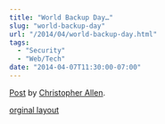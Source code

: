 ```yaml
---
title: "World Backup Day…"
slug: "world-backup-day"
url: "/2014/04/world-backup-day.html"
tags:
  - "Security"
  - "Web/Tech"
date: "2014-04-07T11:30:00-07:00"
---
```

<div id="fb-root"></div> <script id="facebook-jssdk" src="//connect.facebook.net/en_US/all.js#xfbml=1"></script>
<div class="fb-post" data-href="https://www.facebook.com/ChristopherRayAllen/posts/10152336490525540" data-width="600"><div class="fb-xfbml-parse-ignore"><a href="https://www.facebook.com/ChristopherRayAllen/posts/10152336490525540">Post</a> by <a href="https://www.facebook.com/ChristopherRayAllen">Christopher Allen</a>.</div></div>
<p class="previous"><a href="/previous/2014/04/world-backup-day.html" rel="syndication" class="u-syndication" >orginal layout</a></p>
